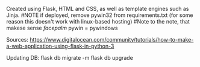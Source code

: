 Created using Flask, HTML and CSS, as well as template engines such as Jinja. 
#NOTE if deployed, remove pywin32 from requirements.txt (for some reason this doesn't work with linux-based hosting)
#Note to the note, that makese sense *facepalm* pywin = pywindows 

Sources: https://www.digitalocean.com/community/tutorials/how-to-make-a-web-application-using-flask-in-python-3

Updating DB: 
flask db migrate -m
flask db upgrade 
